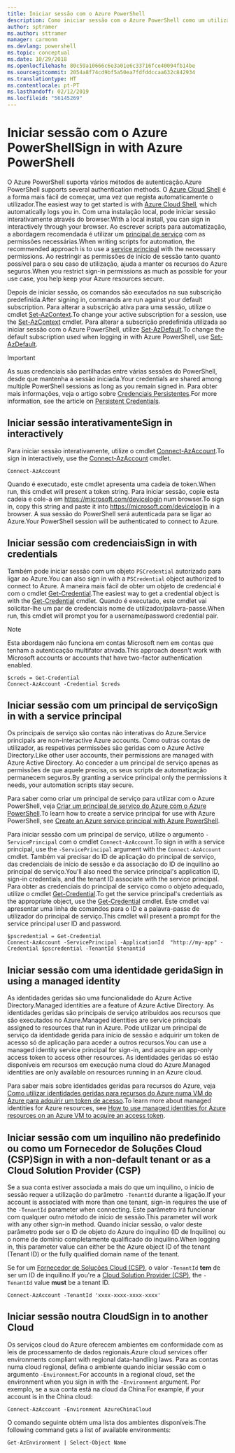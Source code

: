 ```yaml
---
title: Iniciar sessão com o Azure PowerShell
description: Como iniciar sessão com o Azure PowerShell como um utilizador, principal de serviço ou com identidades geridas para recursos do Azure.
author: sptramer
ms.author: sttramer
manager: carmonm
ms.devlang: powershell
ms.topic: conceptual
ms.date: 10/29/2018
ms.openlocfilehash: 80c59a10666c6e3a01e6c33716fce40094fb14be
ms.sourcegitcommit: 2054a8f74cd9bf5a50ea7fdfddccaa632c842934
ms.translationtype: HT
ms.contentlocale: pt-PT
ms.lasthandoff: 02/12/2019
ms.locfileid: "56145269"
---
```

# <a name="sign-in-with-azure-powershell"></a><span data-ttu-id="b47e7-103">Iniciar sessão com o Azure PowerShell</span><span class="sxs-lookup"><span data-stu-id="b47e7-103">Sign in with Azure PowerShell</span></span>

<span data-ttu-id="b47e7-104">O Azure PowerShell suporta vários métodos de autenticação.</span><span class="sxs-lookup"><span data-stu-id="b47e7-104">Azure PowerShell supports several authentication methods.</span></span> <span data-ttu-id="b47e7-105">O [Azure Cloud Shell](/azure/cloud-shell/overview) é a forma mais fácil de começar, uma vez que regista automaticamente o utilizador.</span><span class="sxs-lookup"><span data-stu-id="b47e7-105">The easiest way to get started is with [Azure Cloud Shell](/azure/cloud-shell/overview), which automatically logs you in.</span></span> <span data-ttu-id="b47e7-106">Com uma instalação local, pode iniciar sessão interativamente através do browser.</span><span class="sxs-lookup"><span data-stu-id="b47e7-106">With a local install, you can sign in interactively through your browser.</span></span> <span data-ttu-id="b47e7-107">Ao escrever scripts para automatização, a abordagem recomendada é utilizar um [principal de serviço](create-azure-service-principal-azureps.md) com as permissões necessárias.</span><span class="sxs-lookup"><span data-stu-id="b47e7-107">When writing scripts for automation, the recommended approach is to use a [service principal](create-azure-service-principal-azureps.md) with the necessary permissions.</span></span> <span data-ttu-id="b47e7-108">Ao restringir as permissões de início de sessão tanto quanto possível para o seu caso de utilização, ajuda a manter os recursos do Azure seguros.</span><span class="sxs-lookup"><span data-stu-id="b47e7-108">When you restrict sign-in permissions as much as possible for your use case, you help keep your Azure resources secure.</span></span>

<span data-ttu-id="b47e7-109">Depois de iniciar sessão, os comandos são executados na sua subscrição predefinida.</span><span class="sxs-lookup"><span data-stu-id="b47e7-109">After signing in, commands are run against your default subscription.</span></span> <span data-ttu-id="b47e7-110">Para alterar a subscrição ativa para uma sessão, utilize o cmdlet [Set-AzContext](/powershell/module/az.accounts/set-azcontext).</span><span class="sxs-lookup"><span data-stu-id="b47e7-110">To change your active subscription for a session, use the [Set-AzContext](/powershell/module/az.accounts/set-azcontext) cmdlet.</span></span> <span data-ttu-id="b47e7-111">Para alterar a subscrição predefinida utilizada ao iniciar sessão com o Azure PowerShell, utilize [Set-AzDefault](/powershell/module/az.accounts/set-azdefault).</span><span class="sxs-lookup"><span data-stu-id="b47e7-111">To change the default subscription used when logging in with Azure PowerShell, use [Set-AzDefault](/powershell/module/az.accounts/set-azdefault).</span></span>

> [!IMPORTANT]
>
> <span data-ttu-id="b47e7-112">As suas credenciais são partilhadas entre várias sessões do PowerShell, desde que mantenha a sessão iniciada.</span><span class="sxs-lookup"><span data-stu-id="b47e7-112">Your credentials are shared among multiple PowerShell sessions as long as you remain signed in.</span></span>
> <span data-ttu-id="b47e7-113">Para obter mais informações, veja o artigo sobre [Credenciais Persistentes](context-persistence.md).</span><span class="sxs-lookup"><span data-stu-id="b47e7-113">For more information, see the article on [Persistent Credentials](context-persistence.md).</span></span>

## <a name="sign-in-interactively"></a><span data-ttu-id="b47e7-114">Iniciar sessão interativamente</span><span class="sxs-lookup"><span data-stu-id="b47e7-114">Sign in interactively</span></span>

<span data-ttu-id="b47e7-115">Para iniciar sessão interativamente, utilize o cmdlet [Connect-AzAccount](/powershell/module/az.accounts/connect-azaccount).</span><span class="sxs-lookup"><span data-stu-id="b47e7-115">To sign in interactively, use the [Connect-AzAccount](/powershell/module/az.accounts/connect-azaccount) cmdlet.</span></span>

```azurepowershell-interactive
Connect-AzAccount
```

<span data-ttu-id="b47e7-116">Quando é executado, este cmdlet apresenta uma cadeia de token.</span><span class="sxs-lookup"><span data-stu-id="b47e7-116">When run, this cmdlet will present a token string.</span></span> <span data-ttu-id="b47e7-117">Para iniciar sessão, copie esta cadeia e cole-a em https://microsoft.com/devicelogin num browser.</span><span class="sxs-lookup"><span data-stu-id="b47e7-117">To sign in, copy this string and paste it into https://microsoft.com/devicelogin in a browser.</span></span> <span data-ttu-id="b47e7-118">A sua sessão do PowerShell será autenticada para se ligar ao Azure.</span><span class="sxs-lookup"><span data-stu-id="b47e7-118">Your PowerShell session will be authenticated to connect to Azure.</span></span>

## <a name="sign-in-with-credentials"></a><span data-ttu-id="b47e7-119">Iniciar sessão com credenciais</span><span class="sxs-lookup"><span data-stu-id="b47e7-119">Sign in with credentials</span></span>

<span data-ttu-id="b47e7-120">Também pode iniciar sessão com um objeto `PSCredential` autorizado para ligar ao Azure.</span><span class="sxs-lookup"><span data-stu-id="b47e7-120">You can also sign in with a `PSCredential` object authorized to connect to Azure.</span></span>
<span data-ttu-id="b47e7-121">A maneira mais fácil de obter um objeto de credencial é com o cmdlet [Get-Credential](/powershell/module/Microsoft.PowerShell.Security/Get-Credential).</span><span class="sxs-lookup"><span data-stu-id="b47e7-121">The easiest way to get a credential object is with the [Get-Credential](/powershell/module/Microsoft.PowerShell.Security/Get-Credential) cmdlet.</span></span> <span data-ttu-id="b47e7-122">Quando é executado, este cmdlet vai solicitar-lhe um par de credenciais nome de utilizador/palavra-passe.</span><span class="sxs-lookup"><span data-stu-id="b47e7-122">When run, this cmdlet will prompt you for a username/password credential pair.</span></span>

> [!Note]
> <span data-ttu-id="b47e7-123">Esta abordagem não funciona em contas Microsoft nem em contas que tenham a autenticação multifator ativada.</span><span class="sxs-lookup"><span data-stu-id="b47e7-123">This approach doesn't work with Microsoft accounts or accounts that have two-factor authentication enabled.</span></span>

```azurepowershell-interactive
$creds = Get-Credential
Connect-AzAccount -Credential $creds
```

## <a name="sign-in-with-a-service-principal"></a><span data-ttu-id="b47e7-124">Iniciar sessão com um principal de serviço</span><span class="sxs-lookup"><span data-stu-id="b47e7-124">Sign in with a service principal</span></span>

<span data-ttu-id="b47e7-125">Os principais de serviço são contas não interativas do Azure.</span><span class="sxs-lookup"><span data-stu-id="b47e7-125">Service principals are non-interactive Azure accounts.</span></span> <span data-ttu-id="b47e7-126">Como outras contas de utilizador, as respetivas permissões são geridas com o Azure Active Directory.</span><span class="sxs-lookup"><span data-stu-id="b47e7-126">Like other user accounts, their permissions are managed with Azure Active Directory.</span></span> <span data-ttu-id="b47e7-127">Ao conceder a um principal de serviço apenas as permissões de que aquele precisa, os seus scripts de automatização permanecem seguros.</span><span class="sxs-lookup"><span data-stu-id="b47e7-127">By granting a service principal only the permissions it needs, your automation scripts stay secure.</span></span>

<span data-ttu-id="b47e7-128">Para saber como criar um principal de serviço para utilizar com o Azure PowerShell, veja [Criar um principal de serviço do Azure com o Azure PowerShell](create-azure-service-principal-azureps.md).</span><span class="sxs-lookup"><span data-stu-id="b47e7-128">To learn how to create a service principal for use with Azure PowerShell, see [Create an Azure service principal with Azure PowerShell](create-azure-service-principal-azureps.md).</span></span>

<span data-ttu-id="b47e7-129">Para iniciar sessão com um principal de serviço, utilize o argumento `-ServicePrincipal` com o cmdlet `Connect-AzAccount`.</span><span class="sxs-lookup"><span data-stu-id="b47e7-129">To sign in with a service principal, use the `-ServicePrincipal` argument with the `Connect-AzAccount` cmdlet.</span></span> <span data-ttu-id="b47e7-130">Também vai precisar do ID de aplicação do principal de serviço, das credenciais de início de sessão e da associação do ID de inquilino ao principal de serviço.</span><span class="sxs-lookup"><span data-stu-id="b47e7-130">You'll also need the service principal's application ID, sign-in credentials, and the tenant ID associate with the service principal.</span></span> <span data-ttu-id="b47e7-131">Para obter as credenciais do principal de serviço como o objeto adequado, utilize o cmdlet [Get-Credential](/powershell/module/microsoft.powershell.security/get-credential).</span><span class="sxs-lookup"><span data-stu-id="b47e7-131">To get the service principal's credentials as the appropriate object, use the [Get-Credential](/powershell/module/microsoft.powershell.security/get-credential) cmdlet.</span></span> <span data-ttu-id="b47e7-132">Este cmdlet vai apresentar uma linha de comandos para o ID e a palavra-passe de utilizador do principal de serviço.</span><span class="sxs-lookup"><span data-stu-id="b47e7-132">This cmdlet will present a prompt for the service principal user ID and password.</span></span>

```azurepowershell-interactive
$pscredential = Get-Credential
Connect-AzAccount -ServicePrincipal -ApplicationId  "http://my-app" -Credential $pscredential -TenantId $tenantid
```

## <a name="sign-in-using-a-managed-identity"></a><span data-ttu-id="b47e7-133">Iniciar sessão com uma identidade gerida</span><span class="sxs-lookup"><span data-stu-id="b47e7-133">Sign in using a managed identity</span></span> 

<span data-ttu-id="b47e7-134">As identidades geridas são uma funcionalidade do Azure Active Directory.</span><span class="sxs-lookup"><span data-stu-id="b47e7-134">Managed identities are a feature of Azure Active Directory.</span></span> <span data-ttu-id="b47e7-135">As identidades geridas são principais de serviço atribuídos aos recursos que são executados no Azure.</span><span class="sxs-lookup"><span data-stu-id="b47e7-135">Managed identities are service principals assigned to resources that run in Azure.</span></span> <span data-ttu-id="b47e7-136">Pode utilizar um principal de serviço da identidade gerida para início de sessão e adquirir um token de acesso só de aplicação para aceder a outros recursos.</span><span class="sxs-lookup"><span data-stu-id="b47e7-136">You can use a managed identity service principal for sign-in, and acquire an app-only access token to access other resources.</span></span> <span data-ttu-id="b47e7-137">As identidades geridas só estão disponíveis em recursos em execução numa cloud do Azure.</span><span class="sxs-lookup"><span data-stu-id="b47e7-137">Managed identities are only available on resources running in an Azure cloud.</span></span>

<span data-ttu-id="b47e7-138">Para saber mais sobre identidades geridas para recursos do Azure, veja [Como utilizar identidades geridas para recursos do Azure numa VM do Azure para adquirir um token de acesso](/azure/active-directory/managed-identities-azure-resources/how-to-use-vm-token).</span><span class="sxs-lookup"><span data-stu-id="b47e7-138">To learn more about managed identities for Azure resources, see [How to use managed identities for Azure resources on an Azure VM to acquire an access token](/azure/active-directory/managed-identities-azure-resources/how-to-use-vm-token).</span></span>

## <a name="sign-in-with-a-non-default-tenant-or-as-a-cloud-solution-provider-csp"></a><span data-ttu-id="b47e7-139">Iniciar sessão com um inquilino não predefinido ou como um Fornecedor de Soluções Cloud (CSP)</span><span class="sxs-lookup"><span data-stu-id="b47e7-139">Sign in with a non-default tenant or as a Cloud Solution Provider (CSP)</span></span>

<span data-ttu-id="b47e7-140">Se a sua conta estiver associada a mais do que um inquilino, o início de sessão requer a utilização do parâmetro `-TenantId` durante a ligação.</span><span class="sxs-lookup"><span data-stu-id="b47e7-140">If your account is associated with more than one tenant, sign-in requires the use of the `-TenantId` parameter when connecting.</span></span> <span data-ttu-id="b47e7-141">Este parâmetro irá funcionar com qualquer outro método de início de sessão.</span><span class="sxs-lookup"><span data-stu-id="b47e7-141">This parameter will work with any other sign-in method.</span></span> <span data-ttu-id="b47e7-142">Quando iniciar sessão, o valor deste parâmetro pode ser o ID de objeto do Azure do inquilino (ID de Inquilino) ou o nome de domínio completamente qualificado do inquilino.</span><span class="sxs-lookup"><span data-stu-id="b47e7-142">When logging in, this parameter value can either be the Azure object ID of the tenant (Tenant ID) or the fully qualified domain name of the tenant.</span></span>

<span data-ttu-id="b47e7-143">Se for um [Fornecedor de Soluções Cloud (CSP)](https://azure.microsoft.com/en-us/offers/ms-azr-0145p/), o valor `-TenantId` **tem** de ser um ID de inquilino.</span><span class="sxs-lookup"><span data-stu-id="b47e7-143">If you're a [Cloud Solution Provider (CSP)](https://azure.microsoft.com/en-us/offers/ms-azr-0145p/), the `-TenantId` value **must** be a tenant ID.</span></span>

```azurepowershell-interactive
Connect-AzAccount -TenantId 'xxxx-xxxx-xxxx-xxxx'
```

## <a name="sign-in-to-another-cloud"></a><span data-ttu-id="b47e7-144">Iniciar sessão noutra Cloud</span><span class="sxs-lookup"><span data-stu-id="b47e7-144">Sign in to another Cloud</span></span>

<span data-ttu-id="b47e7-145">Os serviços cloud do Azure oferecem ambientes em conformidade com as leis de processamento de dados regionais.</span><span class="sxs-lookup"><span data-stu-id="b47e7-145">Azure cloud services offer environments compliant with regional data-handling laws.</span></span>
<span data-ttu-id="b47e7-146">Para as contas numa cloud regional, defina o ambiente quando iniciar sessão com o argumento `-Environment`.</span><span class="sxs-lookup"><span data-stu-id="b47e7-146">For accounts in a regional cloud, set the environment when you sign in with the `-Environment` argument.</span></span>
<span data-ttu-id="b47e7-147">Por exemplo, se a sua conta está na cloud da China:</span><span class="sxs-lookup"><span data-stu-id="b47e7-147">For example, if your account is in the China cloud:</span></span>

```azurepowershell-interactive
Connect-AzAccount -Environment AzureChinaCloud
```

<span data-ttu-id="b47e7-148">O comando seguinte obtém uma lista dos ambientes disponíveis:</span><span class="sxs-lookup"><span data-stu-id="b47e7-148">The following command gets a list of available environments:</span></span>

```azurepowershell-interactive
Get-AzEnvironment | Select-Object Name
```
